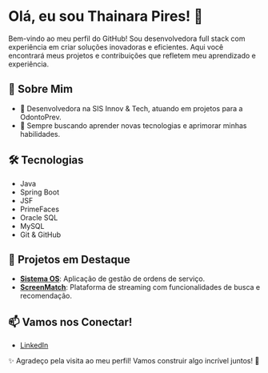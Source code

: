 # Olá, eu sou Thainara Pires! 👋

Bem-vindo ao meu perfil do GitHub! Sou desenvolvedora full stack com experiência em criar soluções inovadoras e eficientes. Aqui você encontrará meus projetos e contribuições que refletem meu aprendizado e experiência.

## 🚀 Sobre Mim

- 💼 Desenvolvedora na SIS Innov & Tech, atuando em projetos para a OdontoPrev.
- 🌱 Sempre buscando aprender novas tecnologias e aprimorar minhas habilidades.

## 🛠 Tecnologias

- Java
- Spring Boot
- JSF
- PrimeFaces
- Oracle SQL
- MySQL
- Git & GitHub

## 🌟 Projetos em Destaque

- **[Sistema OS](https://github.com/thainarapires/sistemaOS)**: Aplicação de gestão de ordens de serviço.
- **[ScreenMatch](https://github.com/thainarapires/screenmatch)**: Plataforma de streaming com funcionalidades de busca e recomendação.

## 📫 Vamos nos Conectar!

- [LinkedIn](https://www.linkedin.com/in/seu-linkedin/)

✨ Agradeço pela visita ao meu perfil! Vamos construir algo incrível juntos! 🚀
